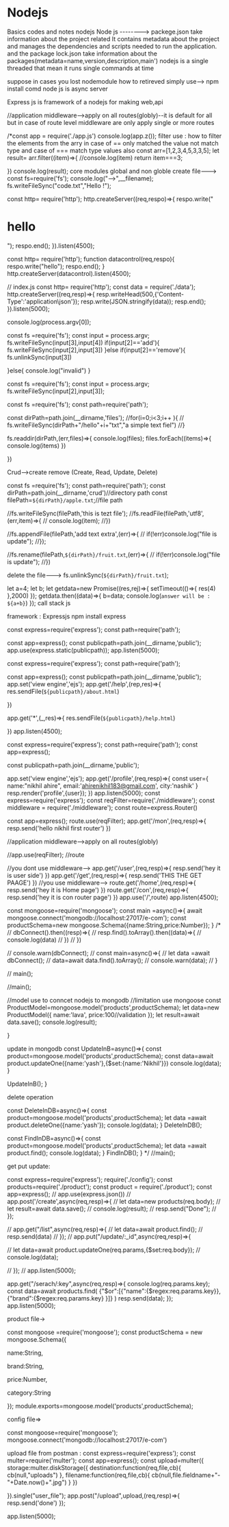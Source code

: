# Nodejs
Basics codes and notes nodejs
Node js -------->
packege.json take information about the project related
It contains metadata about the project and manages the dependencies and scripts needed to run the application.
and the package lock.json take information about the packages(metadata=name,version,description,main')
nodejs is a single threaded that mean it runs single commands at time

suppose in cases you lost nodemodule how to retireved simply use--> npm install comd
node js is async server 




Express js is framework of a nodejs for making web,api





//application  middleware-->apply on all routes(globly)--it is default for all
but in case of route level middleware are only apply single or more routes  


/*const app = require('./app.js')
console.log(app.z());
 filter use : how to  filter the elements from the arry
in case of == only matched the value not match type
and case of === match type values also
const arr=[1,2,3,4,5,3,3,5];
let result= arr.filter((item)=>{
    //console.log(item)
    return item===3;

})
console.log(result);
core modules global and non globle
create file--->
const fs=require('fs');
console.log("-->",__filename);
fs.writeFileSync("code.txt","Hello !");


const http= require('http');
http.createServer((req,respo)=>{
respo.write("<h1>hello</h1>");
respo.end();
}).listen(4500);

const http= require('http');
function datacontrol(req,respo){
    respo.write("hello");
    respo.end();
}
http.createServer(datacontrol).listen(4500);

// index.js
const http= require('http');
const data = require('./data');
http.createServer((req,resp)=>{
resp.writeHead(500,{'Content-Type':'application\json'});
resp.write(JSON.stringify(data));
resp.end();
}).listen(5000);


console.log(process.argv[0]);

const fs =require('fs');
const input = process.argv;
fs.writeFileSync(input[3],input[4])
if(input[2]=='add'){
    fs.writeFileSync(input[2],input[3])
}else if(input[2]=='remove'){
    fs.unlinkSync(input[3])

}else{
    console.log("invalid")
}




const fs =require('fs');
const input = process.argv;
fs.writeFileSync(input[2],input[3]);

const fs =require('fs');
const path=require('path');

const dirPath=path.join(__dirname,'files');
//for(i=0;i<3;i++ ){
   // fs.writeFileSync(dirPath+"/hello"+i+"txt","a simple text fiel")
//}

fs.readdir(dirPath,(err,files)=>{
    console.log(files);
files.forEach((items)=>{
    console.log(items)
})

})


Crud-->create remove (Create, Read, Update, Delete)


const fs =require('fs');
const path=require('path');
const dirPath=path.join(__dirname,'crud')//directory path
const filePath=`${dirPath}/apple.txt`;//file path

//fs.writeFileSync(filePath,'this is tezt file');
//fs.readFile(filePath,'utf8',(err,item)=>{
  //  console.log(item);
//})

//fs.appendFile(filePath,'add text extra',(err)=>{
 //   if(!err)console.log("file is update");
//});

//fs.rename(filePath,`${dirPath}/fruit.txt`,(err)=>{
   // if(!err)console.log("file is update");
//})

delete the file--->
fs.unlinkSync(`${dirPath}/fruit.txt`);


let a=4;
let b;
let getdata=new Promise((res,rej)=>{
    setTimeout(()=>{
        res(4)
    },2000)
});
getdata.then((data)=>{
    b=data;
    console.log(`answer will be : ${a+b}`)
});
call stack js

framework : Expressjs
npm install express



const express=require('express');
const path=require('path');

const app=express();
const publicpath=path.join(__dirname,'public');
app.use(express.static(publicpath));
app.listen(5000);

const express=require('express');
const path=require('path');

const app=express();
const publicpath=path.join(__dirname,'public');
app.set('view engine','ejs');
app.get('/help',(rep,res)=>{
    res.sendFile(`${publicpath}/about.html`)

})

app.get('*',(_,res)=>{
    res.sendFile(`${publicpath}/help.html`)

})
app.listen(4500);


const express=require('express');
const path=require('path');
const app=express();

const publicpath=path.join(__dirname,'public');

app.set('view engine','ejs');
app.get('/profile',(req,resp)=>{
    const user={
        name:"nikhil ahire",
        email:'ahirenikhil183@gmail.com',
        city:'nashik'
    }
resp.render('profile',{user});
})
app.listen(5000);
const express=require('express');
const reqFilter=require('./middleware');
const middleware = require('./middleware');
const route=express.Router()

const app=express();
route.use(reqFilter);
app.get('/mon',(req,resp)=>{
    resp.send('hello nikhil first router')
})

//application  middleware-->apply on all routes(globly)

//app.use(reqFilter);
//route

//you dont use middleware-->
app.get('/user',(req,resp)=>{
    resp.send('hey it is user side')
})
app.get('/get',(req,resp)=>{
    resp.send('THIS THE GET PAAGE')
})
//you use middleware-->
route.get('/home',(req,resp)=>{
    resp.send('hey it is Home page')
})
route.get('/con',(req,resp)=>{
    resp.send('hey it is con router page')
})
app.use('/',route)
app.listen(4500);


const mongoose=require('mongoose');
const main =async()=>{
    await mongoose.connect('mongodb://localhost:27017/e-com');
    const productSchema=new mongoose.Schema({name:String,price:Number});
}
  /*
// dbConnect().then((resp)=>{
//     resp.find().toArray().then((data)=>{
//         console.log(data)
//     })
// })
  
// console.warn(dbConnect);
// const main=async()=>{
// let data =await dbConnect();
// data=await data.find().toArray();
// console.warn(data);
// }


//  main();

//main();

//model use to conncet nodejs to mongodb
//limitation use mongoose
const ProductModel=mongoose.model('products',productSchema);
let data=new ProductModel({
    name:'lava',
    price:100//validation
});
let result=await data.save();
console.log(result);

}

update in mongodb
const UpdateInB=async()=>{
    const product=mongoose.model('products',productSchema);
   const data=await product.updateOne({name:'yash'},{$set:{name:'Nikhil'}})
   console.log(data);
}

UpdateInB();
}

delete operation

const DeleteInDB=async()=>{
    const product=mongoose.model('products',productSchema);
    let data =await product.deleteOne({name:'yash'});
    console.log(data);
}
DeleteInDB();

const FindInDB=async()=>{
    const product=mongoose.model('products',productSchema);
    let data =await product.find();
    console.log(data);
}
FindInDB();
}
*/
//main();


get put update:

const express=require('express');
require('./config');
const products=require('./product');
const product = require('./product');
const app=express();
// app.use(express.json())
// app.post('/create',async(req,resp)=>{
//     let data=new products(req.body);
//     let result=await data.save();
//     console.log(result);
//     resp.send("Done");
// });

// app.get("/list",async(req,resp)=>{
//     let data=await product.find();
//     resp.send(data)
// });
// app.put("/update/:_id",async(req,resp)=>{

//     let data=await product.updateOne(req.params,{$set:req.body});
//     console.log(data);
    
// });
// app.listen(5000);


app.get("/serach/:key",async(req,resp)=>{
    console.log(req.params.key);
    const data=await products.find(
        {"$or":[{"name":{$regex:req.params.key}},
            {"brand":{$regex:req.params.key}
        }]}
    )
    resp.send(data);
});
app.listen(5000);

product file->

const mongoose =require('mongoose');
const productSchema = new mongoose.Schema({
    
name:String,

brand:String,

price:Number,

category:String

});
module.exports=mongoose.model('products',productSchema);

config file=>

const mongoose=require('mongoose');
mongoose.connect('mongodb://localhost:27017/e-com')

upload file from postman :
const express=require('express');
const multer=require('multer');
const app=express();
const upload=multer({
    storage:multer.diskStorage({
        destination:function(req,file,cb){
            cb(null,"uploads")
        },
        filename:function(req,file,cb){
            cb(null,file.fieldname+"-"+Date.now()+".jpg")
        }
    })

}).single("user_file");
app.post("/upload",upload,(req,resp)=>{
    resp.send('done')
});

app.listen(5000);
